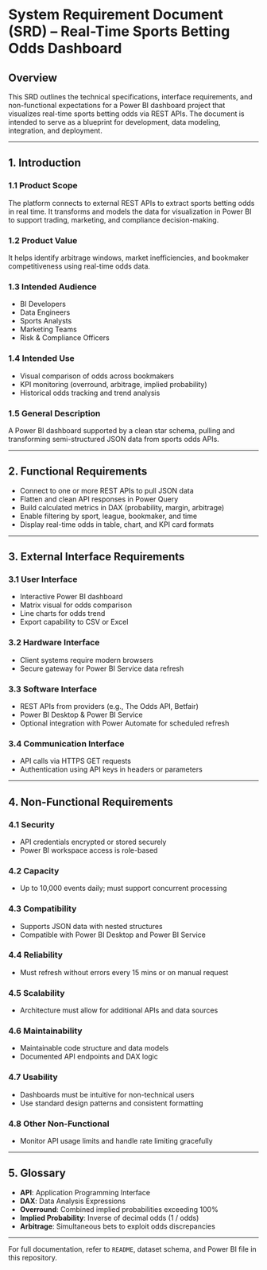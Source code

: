 # System Requirement Document (SRD) – Real-Time Sports Betting Odds Dashboard

## Overview

This SRD outlines the technical specifications, interface requirements, and non-functional expectations for a Power BI dashboard project that visualizes real-time sports betting odds via REST APIs. The document is intended to serve as a blueprint for development, data modeling, integration, and deployment.

---

## 1. Introduction

### 1.1 Product Scope

The platform connects to external REST APIs to extract sports betting odds in real time. It transforms and models the data for visualization in Power BI to support trading, marketing, and compliance decision-making.

### 1.2 Product Value

It helps identify arbitrage windows, market inefficiencies, and bookmaker competitiveness using real-time odds data.

### 1.3 Intended Audience

* BI Developers
* Data Engineers
* Sports Analysts
* Marketing Teams
* Risk & Compliance Officers

### 1.4 Intended Use

* Visual comparison of odds across bookmakers
* KPI monitoring (overround, arbitrage, implied probability)
* Historical odds tracking and trend analysis

### 1.5 General Description

A Power BI dashboard supported by a clean star schema, pulling and transforming semi-structured JSON data from sports odds APIs.

---

## 2. Functional Requirements

* Connect to one or more REST APIs to pull JSON data
* Flatten and clean API responses in Power Query
* Build calculated metrics in DAX (probability, margin, arbitrage)
* Enable filtering by sport, league, bookmaker, and time
* Display real-time odds in table, chart, and KPI card formats

---

## 3. External Interface Requirements

### 3.1 User Interface

* Interactive Power BI dashboard
* Matrix visual for odds comparison
* Line charts for odds trend
* Export capability to CSV or Excel

### 3.2 Hardware Interface

* Client systems require modern browsers
* Secure gateway for Power BI Service data refresh

### 3.3 Software Interface

* REST APIs from providers (e.g., The Odds API, Betfair)
* Power BI Desktop & Power BI Service
* Optional integration with Power Automate for scheduled refresh

### 3.4 Communication Interface

* API calls via HTTPS GET requests
* Authentication using API keys in headers or parameters

---

## 4. Non-Functional Requirements

### 4.1 Security

* API credentials encrypted or stored securely
* Power BI workspace access is role-based

### 4.2 Capacity

* Up to 10,000 events daily; must support concurrent processing

### 4.3 Compatibility

* Supports JSON data with nested structures
* Compatible with Power BI Desktop and Power BI Service

### 4.4 Reliability

* Must refresh without errors every 15 mins or on manual request

### 4.5 Scalability

* Architecture must allow for additional APIs and data sources

### 4.6 Maintainability

* Maintainable code structure and data models
* Documented API endpoints and DAX logic

### 4.7 Usability

* Dashboards must be intuitive for non-technical users
* Use standard design patterns and consistent formatting

### 4.8 Other Non-Functional

* Monitor API usage limits and handle rate limiting gracefully

---

## 5. Glossary

* **API**: Application Programming Interface
* **DAX**: Data Analysis Expressions
* **Overround**: Combined implied probabilities exceeding 100%
* **Implied Probability**: Inverse of decimal odds (1 / odds)
* **Arbitrage**: Simultaneous bets to exploit odds discrepancies

---

For full documentation, refer to `README`, dataset schema, and Power BI file in this repository.
